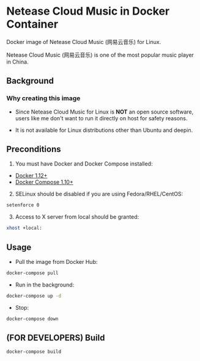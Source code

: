 # Netease Cloud Music in Docker Container

Docker image of Netease Cloud Music (网易云音乐) for Linux.

Netease Cloud Music (网易云音乐) is one of the most popular music player in China.

## Background

### Why creating this image

- Since Netease Cloud Music for Linux is **NOT** an open source software,
users like me don't want to run it directly on host for safety reasons.

- It is not available for Linux distributions other than Ubuntu and deepin.

## Preconditions

1. You must have Docker and Docker Compose installed:

- [Docker 1.12+](https://docs.docker.com/engine/installation/)
- [Docker Compose 1.10+](https://docs.docker.com/compose/install/)

2. SELinux should be disabled if you are using Fedora/RHEL/CentOS:

``` bash
setenforce 0
```

3. Access to X server from local should be granted:

``` bash
xhost +local:
```

## Usage

- Pull the image from Docker Hub:

``` bash
docker-compose pull
```

- Run in the background:

``` bash
docker-compose up -d
```

- Stop:

``` bash
docker-compose down
```

## (FOR DEVELOPERS) Build
``` bash
docker-compose build
```

